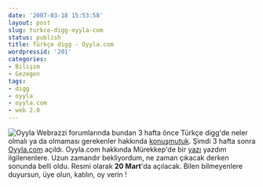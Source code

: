 ```yaml
---
date: '2007-03-18 15:53:58'
layout: post
slug: turkce-digg-oyyla-com
status: publish
title: Türkçe digg - Oyyla.com
wordpressid: '201'
categories:
- Bilişim
- Gezegen
tags:
- digg
- oyyla
- oyyla.com
- web 2.0
---
```


![Oyyla](http://arsln.org/image/oyyla-logo-beta.png)
Webrazzi forumlarında bundan 3 hafta önce Türkçe digg'de neler olmalı ya da olmaması gerekenler hakkında [konuşmutuk](http://forum.webrazzi.com/topic/5?replies=20). Şimdi 3 hafta sonra [Oyyla.com](http://www.oyyla.com) açıldı. Oyyla.com hakkında Mürekkep'de bir [yazı](http://www.murekkep.org/oyyla-com-turkce-digg) yazdım ilgilenenlere.  Uzun zamandır bekliyordum, ne zaman çıkacak derken sonunda belli oldu. Resmi olarak **20 Mart**'da açılacak. Bilen bilmeyenlere duyursun, üye olun, katılın, oy verin ! 
